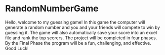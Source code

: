 # RandomNumberGame
Hello, welcome to my guessing game!
In this game the computer will generate a random number and
you and your friends will compete to win by guessing it.
The game will also automatically save your score into an excel file
and rank the top scorers.
The project will be completed in four phases. By the Final Phase
the program will be a fun, challenging, and effective. Good Luck!
